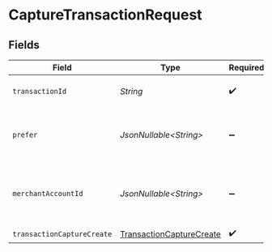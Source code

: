 # CaptureTransactionRequest


## Fields

| Field                                                                           | Type                                                                            | Required                                                                        | Description                                                                     | Example                                                                         |
| ------------------------------------------------------------------------------- | ------------------------------------------------------------------------------- | ------------------------------------------------------------------------------- | ------------------------------------------------------------------------------- | ------------------------------------------------------------------------------- |
| `transactionId`                                                                 | *String*                                                                        | :heavy_check_mark:                                                              | The ID of the transaction                                                       | 7099948d-7286-47e4-aad8-b68f7eb44591                                            |
| `prefer`                                                                        | *JsonNullable\<String>*                                                         | :heavy_minus_sign:                                                              | The preferred resource type in the response.                                    | resource=transaction                                                            |
| `merchantAccountId`                                                             | *JsonNullable\<String>*                                                         | :heavy_minus_sign:                                                              | The ID of the merchant account to use for this request.                         |                                                                                 |
| `transactionCaptureCreate`                                                      | [TransactionCaptureCreate](../../models/components/TransactionCaptureCreate.md) | :heavy_check_mark:                                                              | N/A                                                                             |                                                                                 |